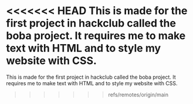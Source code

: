 <<<<<<< HEAD
This is made for the first project in hackclub called the boba project. It requires me to make text with HTML and to style my website with CSS.
=======
This is made for the first project in hackclub called the boba project. It requires me to make text with HTML and to style my website with CSS.
>>>>>>> refs/remotes/origin/main
